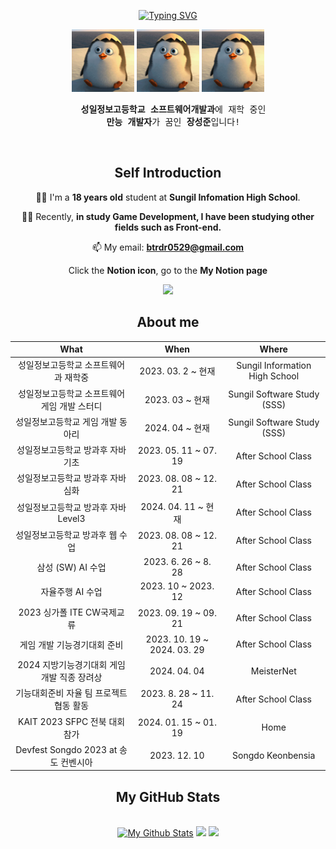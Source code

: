 <div align="center">
  
[![Typing SVG](https://readme-typing-svg.herokuapp.com?font=Chewy&color=337edd&size=45&center=true&vCenter=true&width=404&height=53&lines=%E3%80%80%E3%80%80Unity+is+Best!+%E3%80%80%E3%80%80)](https://git.io/typing-svg)

<img src="https://github.com/wkdtjdwns/Legend-Noticon-Tool/blob/main/greet/penguin-hello.gif?raw=true"  width="100" height="100" alt="penguin-hello">
<img src="https://github.com/wkdtjdwns/Legend-Noticon-Tool/blob/main/greet/penguin-hello.gif?raw=true"  width="100" height="100" alt="penguin-hello">
<img src="https://github.com/wkdtjdwns/Legend-Noticon-Tool/blob/main/greet/penguin-hello.gif?raw=true"  width="100" height="100" alt="penguin-hello">

<pre>
  <b>성일정보고등학교 소프트웨어개발과</b>에 재학 중인
  <b>만능 개발자</b>가 꿈인 <b>장성준</b>입니다!
</pre>

<br>

## Self Introduction

🤵‍♂️ I'm a <b>18 years old</b> student at <b>Sungil Infomation High School</b>.<br>

👨‍🎓 Recently, <b>in study Game Development, I have been studying other fields such as Front-end.</b><br>

📫 My email: **btrdr0529@gmail.com**

Click the <b>Notion icon</b>, go to the <b>My Notion page</b>
  
<a href = "https://hushed-interest-231.notion.site/a0347d9b8ceb4744b2d9ad42939aa2d4" target="blank" title="My Portfolio Page (Notion)"> <img src="https://img.shields.io/badge/Notion -white.svg?style=flat&logo=notion&logoColor=000000"></a>

## About me
| What | When | Where |
|:--------:|:--------:|:--------:|
| 성일정보고등학교 소프트웨어과 재학중 | 2023. 03. 2 ~ 현재 | Sungil Information High School |
| 성일정보고등학교 소프트웨어 게임 개발 스터디 | 2023. 03 ~ 현재 | Sungil Software Study (SSS) |
| 성일정보고등학교 게임 개발 동아리 | 2024. 04 ~ 현재 | Sungil Software Study (SSS) |
| 성일정보고등학교 방과후 자바 기초 | 2023. 05. 11 ~ 07. 19 | After School Class |
| 성일정보고등학교 방과후 자바 심화 | 2023. 08. 08 ~ 12. 21 | After School Class |
| 성일정보고등학교 방과후 자바 Level3 | 2024. 04. 11 ~ 현재 | After School Class |
| 성일정보고등학교 방과후 웹 수업 | 2023. 08. 08 ~ 12. 21 | After School Class |
| 삼성 (SW) AI 수업 | 2023. 6. 26 ~ 8. 28 | After School Class |
| 자율주행 AI 수업 | 2023. 10 ~ 2023. 12 | After School Class |
| 2023 싱가폴 ITE CW국제교류 | 2023. 09. 19 ~ 09. 21 | After School Class |
| 게임 개발 기능경기대회 준비 | 2023. 10. 19 ~ 2024. 03. 29 | After School Class |
| 2024 지방기능경기대회 게임개발 직종 장려상 | 2024. 04. 04 | MeisterNet |
| 기능대회준비 자율 팀 프로젝트 협동 활동 | 2023. 8. 28 ~ 11. 24 | After School Class |
| KAIT 2023 SFPC 전북 대회 참가 | 2024. 01. 15 ~ 01. 19 | Home |
| Devfest Songdo 2023 at 송도 컨벤시아 | 2023. 12. 10 | Songdo Keonbensia |

## My GitHub Stats
<br>
<a href="https://github-readme-stats.vercel.app/api?username=wkdtjdwns&show_icons=true&count_private=true&theme=react&hide_border=true&bg_color=0D1117"><img alt="My Github Stats" src="https://github-readme-stats.vercel.app/api?username=wkdtjdwns&show_icons=true&count_private=true&theme=react&hide_border=true&bg_color=0D1117" /></a>
<a href="https://github-profile-summary-cards.vercel.app/api/cards/most-commit-language?username=wkdtjdwns&theme=algolia"><img src="https://github-profile-summary-cards.vercel.app/api/cards/most-commit-language?username=wkdtjdwns&theme=algolia"></a>
<a href="#"><img src="https://github-profile-summary-cards.vercel.app/api/cards/profile-details?username=wkdtjdwns&theme=algolia"></a>
<br>
</div>
